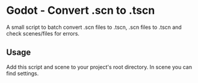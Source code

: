 # Godot - Convert .scn to .tscn

A small script to batch convert .scn files to .tscn, .scn files to .tscn and check scenes/files for errors.

## Usage

Add this script and scene to your project's root directory. In scene you can find settings.
